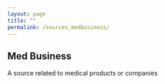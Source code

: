 ```yaml
---
layout: page
title: ""
permalink: /sources_medbusiness/
---
```


Med Business
--------
A source related to medical products or companies

&nbsp;

<div align="center">
<blockquote class="twitter-tweet" data-lang="en">
<a href="https://twitter.com/kiranshaw/status/982262451855962113"></a></blockquote>
<script async="" src="//platform.twitter.com/widgets.js" charset="utf-8"></script>
</div>